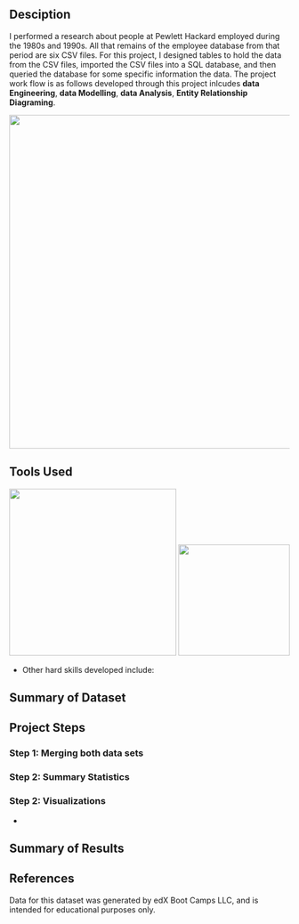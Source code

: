 ## Desciption
I performed a research about people at Pewlett Hackard employed during the 1980s and 1990s. All that remains of the employee database from that period are six CSV files. For this project, I designed tables to hold the data from the CSV files, imported the CSV files into a SQL database, and then queried the database for some specific information the data. The project work flow is as follows developed through this project inlcudes **data Engineering**, **data Modelling**, **data Analysis**, **Entity Relationship Diagraming**.

  <img width="600" class = center src = https://github.com/Jayplect/sql-challenge/assets/107348074/5cfc3ea4-56f3-43bc-99cf-65b2b712685c>


## Tools Used
<img width="300" src = https://github.com/Jayplect/sql-challenge/assets/107348074/52b46513-8abe-404f-9553-53b1cbcb9cd8>
<img width="200" src = https://github.com/Jayplect/sql-challenge/assets/107348074/a3bcafd9-b8c7-4a0a-b805-99fa1a2ab539>

* Other hard skills developed include:



## Summary of Dataset

## Project Steps
### Step 1: Merging both data sets 

### Step 2: Summary Statistics 

### Step 2: Visualizations
-
## Summary of Results 

## References
Data for this dataset was generated by edX Boot Camps LLC, and is intended for educational purposes only.

